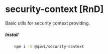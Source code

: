 # security-context [RnD]

Basic utils for security context providing.

##### Install
```bash
    npm i -S @qiwi/security-context    
```